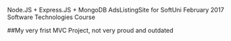 Node.JS + Express.JS + MongoDB AdsListingSite for SoftUni February 2017 Software Technologies Course

##My very frist MVC Project, not very proud and outdated
